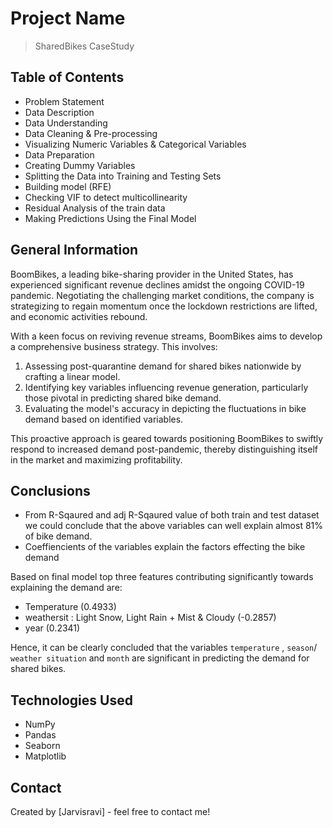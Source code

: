 # Project Name
> SharedBikes CaseStudy


## Table of Contents
* Problem Statement
* Data Description
* Data Understanding
* Data Cleaning & Pre-processing
* Visualizing Numeric Variables & Categorical Variables
* Data Preparation
* Creating Dummy Variables
* Splitting the Data into Training and Testing Sets
* Building model (RFE)
* Checking VIF to detect multicollinearity 
* Residual Analysis of the train data
* Making Predictions Using the Final Model

<!-- You can include any other section that is pertinent to your problem -->

## General Information
BoomBikes, a leading bike-sharing provider in the United States, has experienced significant revenue declines amidst the ongoing COVID-19 pandemic. Negotiating the challenging market conditions, the company is strategizing to regain momentum once the lockdown restrictions are lifted, and economic activities rebound.

With a keen focus on reviving revenue streams, BoomBikes aims to develop a comprehensive business strategy. This involves:

1. Assessing post-quarantine demand for shared bikes nationwide by crafting a linear model.
2. Identifying key variables influencing revenue generation, particularly those pivotal in predicting shared bike demand.
3. Evaluating the model's accuracy in depicting the fluctuations in bike demand based on identified variables.

This proactive approach is geared towards positioning BoomBikes to swiftly respond to increased demand post-pandemic, thereby distinguishing itself in the market and maximizing profitability.
<!-- You don't have to answer all the questions - just the ones relevant to your project. -->

## Conclusions
- From R-Sqaured and adj R-Sqaured value of both train and test dataset we could conclude that the above variables can well explain almost 81% of bike demand.
- Coeffiencients of the variables explain the factors effecting the bike demand

Based on final model top three features contributing significantly towards explaining the demand are:

 - Temperature (0.4933)
 - weathersit : Light Snow, Light Rain + Mist & Cloudy (-0.2857)
 - year (0.2341)

Hence, it can be clearly concluded that the variables `temperature` , `season`/ `weather situation` and `month`  are significant in predicting the demand for shared bikes.

<!-- You don't have to answer all the questions - just the ones relevant to your project. -->


## Technologies Used
* NumPy
* Pandas
* Seaborn
* Matplotlib
<!-- As the libraries versions keep on changing, it is recommended to mention the version of library used in this project -->

## Contact
Created by [Jarvisravi] - feel free to contact me!


<!-- Optional -->
<!-- ## License -->
<!-- This project is open source and available under the [... License](). -->

<!-- You don't have to include all sections - just the one's relevant to your project -->
